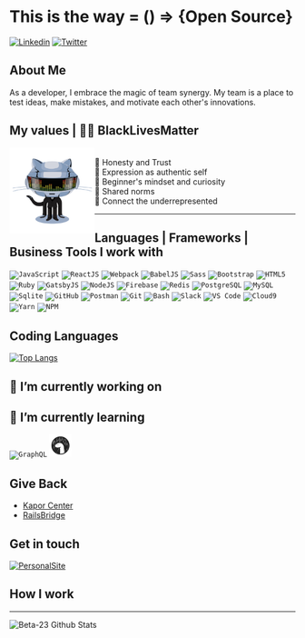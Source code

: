 # This is the way = () => {Open Source}


[![Linkedin](https://img.shields.io/badge/-Alfred%20Dominguez-blue?style=flat&logo=linkedin&logoColor=white&link=https://www.linkedin.com/in/alfreddominguez/)](https://www.linkedin.com/in/alfreddominguez/) [![Twitter](https://img.shields.io/badge/-Al%20Dominguez-blue?style=flat&logo=twitter&logoColor=white&link=https://twitter.com/Al_Dominguez)](https://twitter.com/Al_Dominguez)


## About Me
As a developer, I embrace the magic of team synergy. My team is a place to test ideas, make mistakes, and motivate each other's innovations.


## My values | ✊🏽 BlackLivesMatter
<a href="https://github.com/Beta-23"><img align="left" width="150" height="150" src="https://github.com/Beta-23/Beta-23/blob/master/img/daftpunktocat-thomas.gif?raw=true"></a> <br />
 💖 Honesty and Trust<br>
 🌟 Expression as authentic self<br>
 🍏 Beginner's mindset and curiosity<br>
 🙌 Shared norms<br>
 🚀 Connect the underrepresented<br>

---
## Languages | Frameworks | Business Tools I work with

<code><img alt="JavaScript" height="40" src="https://www.vectorlogo.zone/logos/javascript/javascript-vertical.svg"></code>
<code><img alt="ReactJS" height="40" src="https://www.vectorlogo.zone/logos/reactjs/reactjs-ar21.svg"></code>
<code><img alt="Webpack" height="40" src="https://www.vectorlogo.zone/logos/js_webpack/js_webpack-ar21.svg"></code>
<code><img alt="BabelJS" height="40" src="https://www.vectorlogo.zone/logos/babeljs/babeljs-icon.svg"></code>
<code><img alt="Sass" height="40" src="https://www.vectorlogo.zone/logos/sass-lang/sass-lang-icon.svg"></code>
<code><img alt="Bootstrap" height="40" src="https://www.vectorlogo.zone/logos/getbootstrap/getbootstrap-ar21.svg"></code>
<code><img alt="HTML5" height="40" src="https://www.vectorlogo.zone/logos/w3_html5/w3_html5-ar21.svg"></code>
<code><img alt="Ruby" height="40" src="https://www.vectorlogo.zone/logos/ruby-lang/ruby-lang-horizontal.svg"></code>
<code><img alt="GatsbyJS" height="40" src="https://www.vectorlogo.zone/logos/gatsbyjs/gatsbyjs-ar21.svg"></code>
<code><img alt="NodeJS" height="40" src="https://www.vectorlogo.zone/logos/nodejs/nodejs-horizontal.svg"></code>
<code><img alt="Firebase" height="40" src="https://www.vectorlogo.zone/logos/firebase/firebase-ar21.svg"></code>
<code><img alt="Redis" height="40" src="https://www.vectorlogo.zone/logos/redis/redis-ar21.svg"></code>
<code><img alt="PostgreSQL" height="40" src="https://www.vectorlogo.zone/logos/postgresql/postgresql-horizontal.svg"></code>
<code><img alt="MySQL" height="40" src="https://www.vectorlogo.zone/logos/mysql/mysql-horizontal.svg"></code>
<code><img alt="Sqlite" height="40" src="https://www.vectorlogo.zone/logos/sqlite/sqlite-ar21.svg"></code>
<code><img alt="GitHub" height="40" src="https://www.vectorlogo.zone/logos/github/github-ar21.svg"></code>
<code><img alt="Postman" height="40" src="https://www.vectorlogo.zone/logos/getpostman/getpostman-ar21.svg"></code>
<code><img alt="Git" height="40" src="https://www.vectorlogo.zone/logos/git-scm/git-scm-ar21.svg"></code>
<code><img alt="Bash" height="40" src="https://www.vectorlogo.zone/logos/gnu_bash/gnu_bash-ar21.svg"></code>
<code><img alt="Slack" height="40" src="https://www.vectorlogo.zone/logos/slack/slack-ar21.svg"></code>
<code><img alt="VS Code" height="40" src="https://www.vectorlogo.zone/logos/visualstudio_code/visualstudio_code-ar21.svg"></code>
<code><img alt="Cloud9" height="40" src="https://www.vectorlogo.zone/logos/c9/c9-ar21.svg"></code>
<code><img alt="Yarn" height="40" src="https://www.vectorlogo.zone/logos/yarnpkg/yarnpkg-ar21.svg"></code>
<code><img alt="NPM" height="40" src="https://www.vectorlogo.zone/logos/npmjs/npmjs-ar21.svg"></code>

## Coding Languages
[![Top Langs](https://github-readme-stats.vercel.app/api/top-langs/?username=Beta-23&layout=compact)](https://github.com/Beta-23/github-readme-stats)

##  🔭 I’m currently working on

## 🌱 I’m currently learning
<code><img alt="GraphQL" height="40" src="https://www.vectorlogo.zone/logos/graphql/graphql-ar21.svg"></code>
<code><img alt="Deno" height="40" src="https://raw.githubusercontent.com/github/explore/361e2821e2dea67711cde99c9c40ed357061cf27/topics/deno/deno.png"></code>


## Give Back
- [Kapor Center](https://www.kaporcenter.org)
- [RailsBridge](http://railsbridge.org/)

## Get in touch

[![PersonalSite](https://img.shields.io/badge/-AD%20Portfolio-green?style=flat&logoColor=white&link=https://alfreddominguez.com/)](https://alfreddominguez.com/)

## How I work

---

<img align="left" alt="Beta-23 Github Stats" src="https://github-readme-stats.vercel.app/api?username=Beta-23&show_icons=true&hide_border=true&hide=contribs&theme=tokyonight" />
